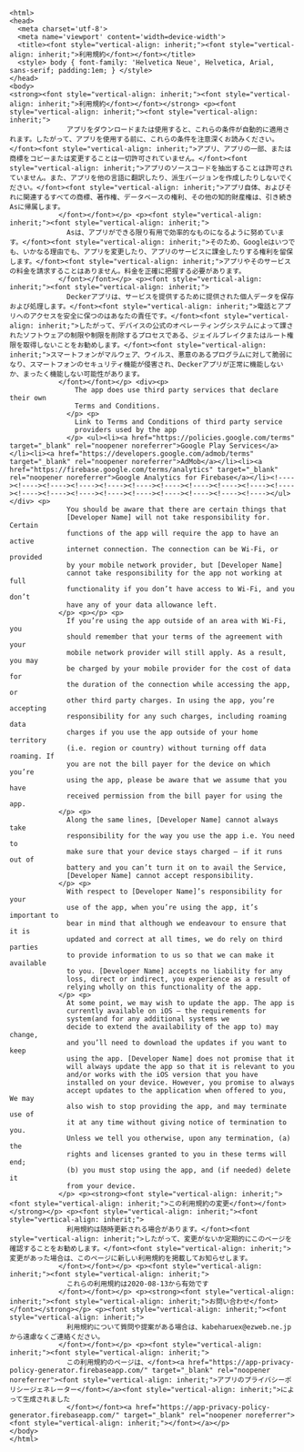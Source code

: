 <!DOCTYPE html>
    <html>
    <head>
      <meta charset='utf-8'>
      <meta name='viewport' content='width=device-width'>
      <title><font style="vertical-align: inherit;"><font style="vertical-align: inherit;">利用規約</font></font></title>
      <style> body { font-family: 'Helvetica Neue', Helvetica, Arial, sans-serif; padding:1em; } </style>
    </head>
    <body>
    <strong><font style="vertical-align: inherit;"><font style="vertical-align: inherit;">利用規約</font></font></strong> <p><font style="vertical-align: inherit;"><font style="vertical-align: inherit;">
                  アプリをダウンロードまたは使用すると、これらの条件が自動的に適用されます。したがって、アプリを使用する前に、これらの条件を注意深くお読みください。</font><font style="vertical-align: inherit;">アプリ、アプリの一部、または商標をコピーまたは変更することは一切許可されていません。</font><font style="vertical-align: inherit;">アプリのソースコードを抽出することは許可されていません。また、アプリを他の言語に翻訳したり、派生バージョンを作成したりしないでください。</font><font style="vertical-align: inherit;">アプリ自体、およびそれに関連するすべての商標、著作権、データベースの権利、その他の知的財産権は、引き続きAsに帰属します。
                </font></font></p> <p><font style="vertical-align: inherit;"><font style="vertical-align: inherit;">
                  Asは、アプリができる限り有用で効率的なものになるように努めています。</font><font style="vertical-align: inherit;">そのため、Googleはいつでも、いかなる理由でも、アプリを変更したり、アプリのサービスに課金したりする権利を留保します。</font><font style="vertical-align: inherit;">アプリやそのサービスの料金を請求することはありません。料金を正確に把握する必要があります。
                </font></font></p> <p><font style="vertical-align: inherit;"><font style="vertical-align: inherit;">
                  Deckerアプリは、サービスを提供するために提供された個人データを保存および処理します。</font><font style="vertical-align: inherit;">電話とアプリへのアクセスを安全に保つのはあなたの責任です。</font><font style="vertical-align: inherit;">したがって、デバイスの公式のオペレーティングシステムによって課されたソフトウェアの制限や制限を削除するプロセスである、ジェイルブレイクまたはルート権限を取得しないことをお勧めします。</font><font style="vertical-align: inherit;">スマートフォンがマルウェア、ウイルス、悪意のあるプログラムに対して脆弱になり、スマートフォンのセキュリティ機能が侵害され、Deckerアプリが正常に機能しないか、まったく機能しない可能性があります。
                </font></font></p> <div><p>
                    The app does use third party services that declare their own
                    Terms and Conditions.
                  </p> <p>
                    Link to Terms and Conditions of third party service
                    providers used by the app
                  </p> <ul><li><a href="https://policies.google.com/terms" target="_blank" rel="noopener noreferrer">Google Play Services</a></li><li><a href="https://developers.google.com/admob/terms" target="_blank" rel="noopener noreferrer">AdMob</a></li><li><a href="https://firebase.google.com/terms/analytics" target="_blank" rel="noopener noreferrer">Google Analytics for Firebase</a></li><!----><!----><!----><!----><!----><!----><!----><!----><!----><!----><!----><!----><!----><!----><!----><!----><!----><!----><!----><!----></ul></div> <p>
                  You should be aware that there are certain things that
                  [Developer Name] will not take responsibility for. Certain
                  functions of the app will require the app to have an active
                  internet connection. The connection can be Wi-Fi, or provided
                  by your mobile network provider, but [Developer Name]
                  cannot take responsibility for the app not working at full
                  functionality if you don’t have access to Wi-Fi, and you don’t
                  have any of your data allowance left.
                </p> <p></p> <p>
                  If you’re using the app outside of an area with Wi-Fi, you
                  should remember that your terms of the agreement with your
                  mobile network provider will still apply. As a result, you may
                  be charged by your mobile provider for the cost of data for
                  the duration of the connection while accessing the app, or
                  other third party charges. In using the app, you’re accepting
                  responsibility for any such charges, including roaming data
                  charges if you use the app outside of your home territory
                  (i.e. region or country) without turning off data roaming. If
                  you are not the bill payer for the device on which you’re
                  using the app, please be aware that we assume that you have
                  received permission from the bill payer for using the app.
                </p> <p>
                  Along the same lines, [Developer Name] cannot always take
                  responsibility for the way you use the app i.e. You need to
                  make sure that your device stays charged – if it runs out of
                  battery and you can’t turn it on to avail the Service,
                  [Developer Name] cannot accept responsibility.
                </p> <p>
                  With respect to [Developer Name]’s responsibility for your
                  use of the app, when you’re using the app, it’s important to
                  bear in mind that although we endeavour to ensure that it is
                  updated and correct at all times, we do rely on third parties
                  to provide information to us so that we can make it available
                  to you. [Developer Name] accepts no liability for any
                  loss, direct or indirect, you experience as a result of
                  relying wholly on this functionality of the app.
                </p> <p>
                  At some point, we may wish to update the app. The app is
                  currently available on iOS – the requirements for
                  system(and for any additional systems we
                  decide to extend the availability of the app to) may change,
                  and you’ll need to download the updates if you want to keep
                  using the app. [Developer Name] does not promise that it
                  will always update the app so that it is relevant to you
                  and/or works with the iOS version that you have
                  installed on your device. However, you promise to always
                  accept updates to the application when offered to you, We may
                  also wish to stop providing the app, and may terminate use of
                  it at any time without giving notice of termination to you.
                  Unless we tell you otherwise, upon any termination, (a) the
                  rights and licenses granted to you in these terms will end;
                  (b) you must stop using the app, and (if needed) delete it
                  from your device.
                </p> <p><strong><font style="vertical-align: inherit;"><font style="vertical-align: inherit;">この利用規約の変更</font></font></strong></p> <p><font style="vertical-align: inherit;"><font style="vertical-align: inherit;">
                  利用規約は随時更新される場合があります。</font><font style="vertical-align: inherit;">したがって、変更がないか定期的にこのページを確認することをお勧めします。</font><font style="vertical-align: inherit;">変更があった場合は、このページに新しい利用規約を掲載してお知らせします。
                </font></font></p> <p><font style="vertical-align: inherit;"><font style="vertical-align: inherit;">
                  これらの利用規約は2020-08-13から有効です
                </font></font></p> <p><strong><font style="vertical-align: inherit;"><font style="vertical-align: inherit;">お問い合わせ</font></font></strong></p> <p><font style="vertical-align: inherit;"><font style="vertical-align: inherit;">
                  利用規約について質問や提案がある場合は、kabeharuex@ezweb.ne.jpから遠慮なくご連絡ください。
                </font></font></p> <p><font style="vertical-align: inherit;"><font style="vertical-align: inherit;">
                  この利用規約のページは、</font><a href="https://app-privacy-policy-generator.firebaseapp.com/" target="_blank" rel="noopener noreferrer"><font style="vertical-align: inherit;">アプリのプライバシーポリシージェネレーター</font></a><font style="vertical-align: inherit;">によって生成されました
                  </font></font><a href="https://app-privacy-policy-generator.firebaseapp.com/" target="_blank" rel="noopener noreferrer"><font style="vertical-align: inherit;"></font></a></p>
    </body>
    </html>
      
